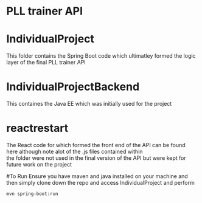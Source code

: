 # PLL trainer API 

# IndividualProject  
This folder contains the Spring Boot code which ultimatley formed the logic layer of the final PLL trainer API

# IndividualProjectBackend 
This containes the Java EE which was initially used for the project  

# reactrestart 
The React code for which formed the front end of the API can be found here although note alot of the .js files contained within  
the folder were not used in the final version of the API but were kept for future work on the project 

#To Run 
Ensure you have maven and java installed on your machine and then simply clone down the repo and access IndividualProject and perform 

```
mvn spring-boot:run
```


